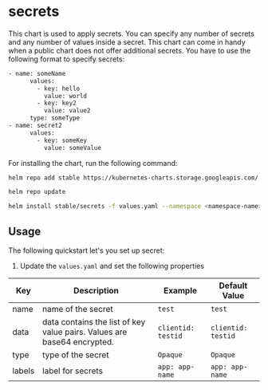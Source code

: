 # secrets

This chart is used to apply secrets. You can specify any number of secrets and any number of values inside a secret. This chart can come in handy when a public chart does not offer additional secrets. You have to use the following format to specify secrets:

```bash
- name: someName
      values:
        - key: hello
          value: world
        - key: key2
          value: value2
      type: someType
- name: secret2
      values:
        - key: someKey
          value: someValue
```

For installing the chart, run the following command:

```bash
helm repo add stable https://kubernetes-charts.storage.googleapis.com/

helm repo update

helm install stable/secrets -f values.yaml --namespace <namespace-name> --name <name>
```

## Usage

The following quickstart let's you set up secret:

1. Update the `values.yaml` and set the following properties

| Key           | Description                                                               | Example                            | Default Value                      |
|---------------|---------------------------------------------------------------------------|------------------------------------|------------------------------------|
| name          | name of the secret                                                      | `test`                        | `test`                        |
| data          | data contains the list of key value pairs. Values are base64 encrypted.                                                       | `clientid: testid`                        | `clientid: testid`                        |
| type          | type of the secret                                                      | `Opaque`                        | `Opaque`                        |
| labels          | label for secrets                                                      | `app: app-name`                        | `app: app-name`                        |